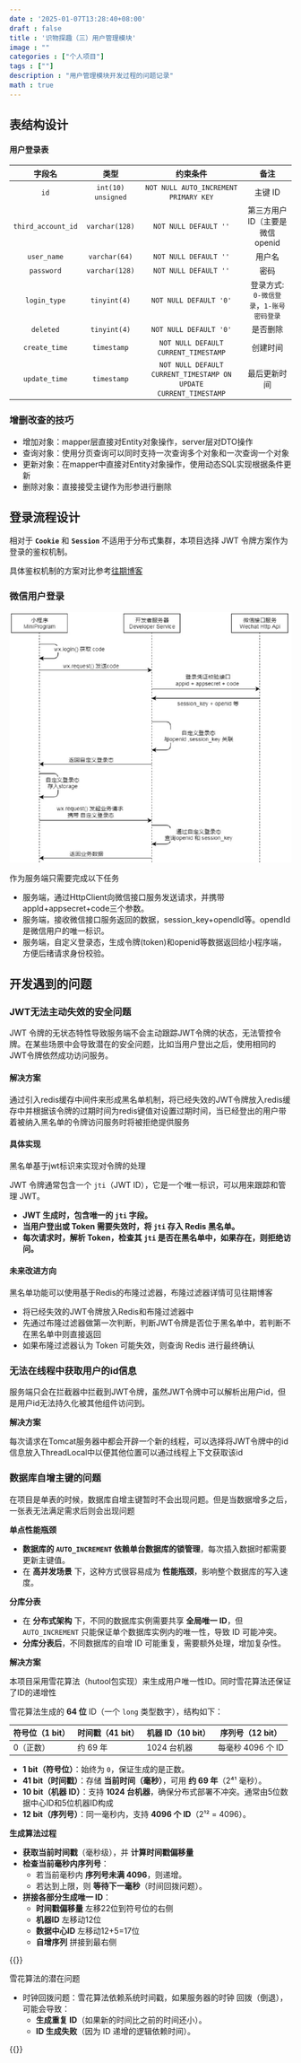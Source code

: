 ```yaml
---
date : '2025-01-07T13:28:40+08:00'
draft : false
title : '识物探趣（三）用户管理模块'
image : ""
categories : ["个人项目"]
tags : [""]
description : "用户管理模块开发过程的问题记录"
math : true
---
```


## 表结构设计

#### 用户登录表

| 字段名             | 类型                   | 约束条件                          | 备注                     |
|:----------------:|:--------------------:|:-----------------------------:|:----------------------:|
| `id`            | `int(10) unsigned`    | `NOT NULL AUTO_INCREMENT PRIMARY KEY` | 主键 ID                  |
| `third_account_id` | `varchar(128)`       | `NOT NULL DEFAULT ''`          | 第三方用户 ID（主要是微信openid |
| `user_name`      | `varchar(64)`        | `NOT NULL DEFAULT ''`          | 用户名                   |
| `password`       | `varchar(128)`       | `NOT NULL DEFAULT ''`          | 密码                     |
| `login_type`     | `tinyint(4)`         | `NOT NULL DEFAULT '0'`         | 登录方式: `0-微信登录`，`1-账号密码登录` |
| `deleted`        | `tinyint(4)`         | `NOT NULL DEFAULT '0'`         | 是否删除                  |
| `create_time`    | `timestamp`          | `NOT NULL DEFAULT CURRENT_TIMESTAMP` | 创建时间                  |
| `update_time`    | `timestamp`          | `NOT NULL DEFAULT CURRENT_TIMESTAMP ON UPDATE CURRENT_TIMESTAMP` | 最后更新时间               |




### 增删改查的技巧

- 增加对象：mapper层直接对Entity对象操作，server层对DTO操作
- 查询对象：使用分页查询可以同时支持一次查询多个对象和一次查询一个对象
- 更新对象：在mapper中直接对Entity对象操作，使用动态SQL实现根据条件更新
- 删除对象：直接接受主键作为形参进行删除

## 登录流程设计

相对于 **`Cookie`** 和 **`Session`** 不适用于分布式集群，本项目选择 JWT 令牌方案作为登录的鉴权机制。

具体鉴权机制的方案对比参考[往期博客](https://tyritic.github.io/p/%E7%99%BB%E5%BD%95%E9%89%B4%E6%9D%83%E6%9C%BA%E5%88%B6/)

### 微信用户登录

![微信流程图](image-20221204211800753.png)

作为服务端只需要完成以下任务

- 服务端，通过HttpClient向微信接口服务发送请求，并携带appId+appsecret+code三个参数。
- 服务端，接收微信接口服务返回的数据，session_key+opendId等。opendId是微信用户的唯一标识。
- 服务端，自定义登录态，生成令牌(token)和openid等数据返回给小程序端，方便后绪请求身份校验。

## 开发遇到的问题

### JWT无法主动失效的安全问题

JWT 令牌的无状态特性导致服务端不会主动跟踪JWT令牌的状态，无法管控令牌。在某些场景中会导致潜在的安全问题，比如当用户登出之后，使用相同的JWT令牌依然成功访问服务。

#### 解决方案

通过引入redis缓存中间件来形成黑名单机制，将已经失效的JWT令牌放入redis缓存中并根据该令牌的过期时间为redis键值对设置过期时间，当已经登出的用户带着被纳入黑名单的令牌访问服务时将被拒绝提供服务

#### 具体实现

黑名单基于jwt标识来实现对令牌的处理

JWT 令牌通常包含一个 `jti`（JWT ID），它是一个唯一标识，可以用来跟踪和管理 JWT。

- **JWT 生成时，包含唯一的 `jti` 字段。**
- **当用户登出或 Token 需要失效时，将 `jti` 存入 Redis 黑名单。**
- **每次请求时，解析 Token，检查其 `jti` 是否在黑名单中，如果存在，则拒绝访问。**

#### 未来改进方向

黑名单功能可以使用基于Redis的布隆过滤器，布隆过滤器详情可见往期博客

- 将已经失效的JWT令牌放入Redis和布隆过滤器中
- 先通过布隆过滤器做第一次判断，判断JWT令牌是否位于黑名单中，若判断不在黑名单中则直接返回
- 如果布隆过滤器认为 Token 可能失效，则查询 Redis 进行最终确认

### 无法在线程中获取用户的id信息

服务端只会在拦截器中拦截到JWT令牌，虽然JWT令牌中可以解析出用户id，但是用户id无法持久化被其他组件访问到。

**解决方案**

每次请求在Tomcat服务器中都会开辟一个新的线程，可以选择将JWT令牌中的id信息放入ThreadLocal中以便其他位置可以通过线程上下文获取该id

### 数据库自增主键的问题

在项目是单表的时候，数据库自增主键暂时不会出现问题。但是当数据增多之后，一张表无法满足需求后则会出现问题

**单点性能瓶颈**

- **数据库的 `AUTO_INCREMENT` 依赖单台数据库的锁管理**，每次插入数据时都需要更新主键值。
- 在 **高并发场景** 下，这种方式很容易成为 **性能瓶颈**，影响整个数据库的写入速度。

**分库分表**

- 在 **分布式架构** 下，不同的数据库实例需要共享 **全局唯一 ID**，但 `AUTO_INCREMENT` 只能保证单个数据库实例内的唯一性，导致 ID 可能冲突。
- **分库分表后**，不同数据库的自增 ID 可能重复，需要额外处理，增加复杂性。

**解决方案**

本项目采用雪花算法（hutool包实现）来生成用户唯一性ID。同时雪花算法还保证了ID的递增性

雪花算法生成的 **64 位** ID（一个 `long` 类型数字），结构如下：

| 符号位（1 bit） | 时间戳（41 bit） | 机器 ID（10 bit） | 序列号（12 bit）  |
| --------------- | ---------------- | ----------------- | ----------------- |
| 0（正数）       | 约 69 年         | 1024 台机器       | 每毫秒 4096 个 ID |

- **1 bit（符号位）**：始终为 `0`，保证生成的是正数。
- **41 bit（时间戳）**：存储 **当前时间（毫秒）**，可用 **约 69 年**（2⁴¹ 毫秒）。
- **10 bit（机器 ID）**：支持 **1024 台机器**，确保分布式部署不冲突。通常由5位数据中心ID和5位机器ID构成
- **12 bit（序列号）**：同一毫秒内，支持 **4096 个 ID**（2¹² = 4096）。

**生成算法过程**

- **获取当前时间戳**（毫秒级），并 **计算时间戳偏移量**
- **检查当前毫秒内序列号**：
  - 若当前毫秒内 **序列号未满 4096**，则递增。
  - 若达到上限，则 **等待下一毫秒**（时间回拨问题）。
- **拼接各部分生成唯一 ID**：
  - **时间戳偏移量** 左移22位到符号位的右侧
  - **机器ID** 左移动12位
  - **数据中心ID** 左移动12+5=17位
  - **自增序列** 拼接到最右侧

{{<notice warning>}}

雪花算法的潜在问题

- 时钟回拨问题：雪花算法依赖系统时间戳，如果服务器的时钟 回拨（倒退），可能会导致：
  - **生成重复 ID**（如果新的时间比之前的时间还小）。
  - **ID 生成失败**（因为 ID 递增的逻辑依赖时间）。

{{</notice>}}







